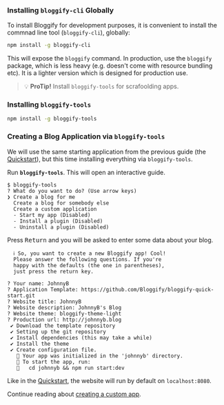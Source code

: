 ### Installing `bloggify-cli` Globally

To install Bloggify for development purposes, it is convenient to install the commnad line tool (`bloggify-cli`), globally:

```sh
npm install -g bloggify-cli
```

This will expose the `bloggify` command.
In production, use the `bloggify` package, which is less heavy (e.g. doesn't come with resource bundling etc). It is a lighter version which is designed for production use.


> :bulb: **ProTip!** Install `bloggify-tools` for scrafoolding apps.


### Installing `bloggify-tools`

```sh
npm install -g bloggify-tools
```

### Creating a Blog Application via `bloggify-tools`

We will use the same starting application from the previous guide (the [Quickstart](quickstart.md)), but this time installing everything via `bloggify-tools`.

Run **`bloggify-tools`**. This will open an interactive guide.

```
$ bloggify-tools
? What do you want to do? (Use arrow keys)
❯ Create a blog for me
  Create a blog for somebody else
  Create a custom application
  - Start my app (Disabled)
  - Install a plugin (Disabled)
  - Uninstall a plugin (Disabled)
```

Press <kbd>Return</kbd> and you will be asked to enter some data about your blog.

```
  ℹ️ So, you want to create a new Bloggify app! Cool!
  Please answer the following questions. If you're
  happy with the defaults (the one in parentheses),
  just press the return key.

? Your name: JohnnyB
? Application Template: https://github.com/Bloggify/bloggify-quick-start.git
? Website title: JohnnyB
? Website description: JohnnyB's Blog
? Website theme: bloggify-theme-light
? Production url: http://johnnyb.blog
 ✔ Download the template repository
 ✔ Setting up the git repository
 ✔ Install dependencies (this may take a while)
 ✔ Install the theme
 ✔ Create configuration file.
   🎉 Your app was initialized in the 'johnnyb' directory.
   🎉 To start the app, run:
   🎉   cd johnnyb && npm run start:dev
```

Like in the [Quickstart](quickstart.md), the website will run by default on `localhost:8080`.

Continue reading about [creating a custom app](creating-a-custom-app.md).
